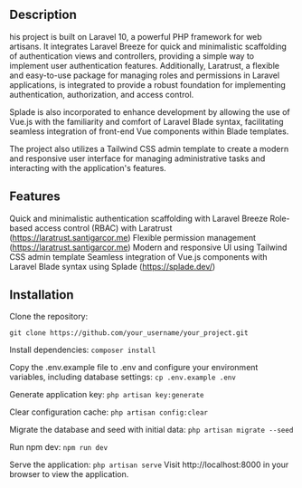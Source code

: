 ## Description
his project is built on Laravel 10, a powerful PHP framework for web artisans. It integrates Laravel Breeze for quick and minimalistic scaffolding of authentication views and controllers, providing a simple way to implement user authentication features. Additionally, Laratrust, a flexible and easy-to-use package for managing roles and permissions in Laravel applications, is integrated to provide a robust foundation for implementing authentication, authorization, and access control.

Splade is also incorporated to enhance development by allowing the use of Vue.js with the familiarity and comfort of Laravel Blade syntax, facilitating seamless integration of front-end Vue components within Blade templates.

The project also utilizes a Tailwind CSS admin template to create a modern and responsive user interface for managing administrative tasks and interacting with the application's features.

## Features
Quick and minimalistic authentication scaffolding with Laravel Breeze
Role-based access control (RBAC) with Laratrust (https://laratrust.santigarcor.me)
Flexible permission management (https://laratrust.santigarcor.me)
Modern and responsive UI using Tailwind CSS admin template 
Seamless integration of Vue.js components with Laravel Blade syntax using Splade (https://splade.dev/)

## Installation
Clone the repository:

```git clone https://github.com/your_username/your_project.git```

Install dependencies:
```composer install```

Copy the .env.example file to .env and configure your environment variables, including database settings:
```cp .env.example .env```

Generate application key:
```php artisan key:generate```

Clear configuration cache:
```php artisan config:clear```

Migrate the database and seed with initial data:
```php artisan migrate --seed```

Run npm dev:
```npm run dev```

Serve the application:
```php artisan serve```
Visit http://localhost:8000 in your browser to view the application.
